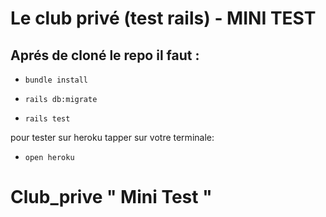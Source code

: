 # Le club privé (test rails) - MINI TEST

## Aprés de cloné le repo il faut :

- `bundle install`

- `rails db:migrate`

- `rails test`

pour tester sur heroku tapper sur votre terminale:

- `open heroku`





# Club_prive " Mini Test "
